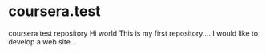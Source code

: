 # coursera.test
coursera test repository
Hi world 
     This is my first repository....
     I would like to develop a web site...

